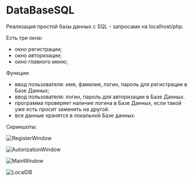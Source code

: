 # DataBaseSQL

Реализация простой базы данных с SQL - запросами на localhost/php.

Есть три окна:
- окно регистрации;
- окно авторизации;
- окно главного меню;

Функции:
- ввод пользователя: имя, фамилия, логин, пароль для регистрации в Базе Данных;
- ввод пользователя: логин, пароль для авторизации в Базе Данных.
- программа проверяет наличие логина в Базе Данных, если такой уже есть просит заменить на другой.
- все данные хранятся в локальной Базе данных.

Скриншоты:

![RegisterWindow](https://user-images.githubusercontent.com/59263802/136020817-efecfdcc-99a0-4aab-a190-2972c89432a8.png)

![AutorizationWindow](https://user-images.githubusercontent.com/59263802/136020828-5844ac55-c162-4b68-a4f3-060a14bd3386.png)

![MainWindow](https://user-images.githubusercontent.com/59263802/136020841-fbe30bd8-cf65-4d58-a78e-fe5b598635bd.png)

![LocalDB](https://user-images.githubusercontent.com/59263802/136020849-08562093-d1d3-4866-828c-b2f50dc5095b.png)
